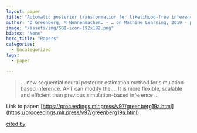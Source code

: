 ```yaml
---
layout: paper
title: "Automatic posterior transformation for likelihood-free inference"
author: "D Greenberg, M Nonnenmacher… - … on Machine Learning, 2019 - proceedings.mlr.press"
image: "/assets/img/SBI-icon-192x192.png"
bibtex: "None"
hero_title: "Papers"
categories:
  - Uncategorized
tags:
  - paper

---
```

>… new sequential neural posterior estimation method for simulation-based inference. APT can modify the … It is more flexible, scalable and efficient than previous simulation-based inference …

Link to paper: [https://proceedings.mlr.press/v97/greenberg19a.html](https://proceedings.mlr.press/v97/greenberg19a.html)

[cited by](https://scholar.google.com/scholar?cites=9520658637115522401&as_sdt=2005&sciodt=0,5&hl=en&num=20)
